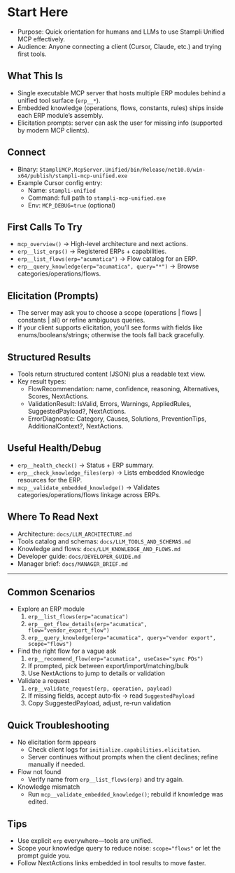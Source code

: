 # Start Here

- Purpose: Quick orientation for humans and LLMs to use Stampli Unified MCP effectively.
- Audience: Anyone connecting a client (Cursor, Claude, etc.) and trying first tools.

## What This Is
- Single executable MCP server that hosts multiple ERP modules behind a unified tool surface (`erp__*`).
- Embedded knowledge (operations, flows, constants, rules) ships inside each ERP module’s assembly.
- Elicitation prompts: server can ask the user for missing info (supported by modern MCP clients).

## Connect
- Binary: `StampliMCP.McpServer.Unified/bin/Release/net10.0/win-x64/publish/stampli-mcp-unified.exe`
- Example Cursor config entry:
  - Name: `stampli-unified`
  - Command: full path to `stampli-mcp-unified.exe`
  - Env: `MCP_DEBUG=true` (optional)

## First Calls To Try
- `mcp_overview()` → High-level architecture and next actions.
- `erp__list_erps()` → Registered ERPs + capabilities.
- `erp__list_flows(erp="acumatica")` → Flow catalog for an ERP.
- `erp__query_knowledge(erp="acumatica", query="*")` → Browse categories/operations/flows.

## Elicitation (Prompts)
- The server may ask you to choose a scope (operations | flows | constants | all) or refine ambiguous queries.
- If your client supports elicitation, you’ll see forms with fields like enums/booleans/strings; otherwise the tools fall back gracefully.

## Structured Results
- Tools return structured content (JSON) plus a readable text view.
- Key result types:
  - FlowRecommendation: name, confidence, reasoning, Alternatives, Scores, NextActions.
  - ValidationResult: IsValid, Errors, Warnings, AppliedRules, SuggestedPayload?, NextActions.
  - ErrorDiagnostic: Category, Causes, Solutions, PreventionTips, AdditionalContext?, NextActions.

## Useful Health/Debug
- `erp__health_check()` → Status + ERP summary.
- `erp__check_knowledge_files(erp)` → Lists embedded Knowledge resources for the ERP.
- `mcp__validate_embedded_knowledge()` → Validates categories/operations/flows linkage across ERPs.

## Where To Read Next
- Architecture: `docs/LLM_ARCHITECTURE.md`
- Tools catalog and schemas: `docs/LLM_TOOLS_AND_SCHEMAS.md`
- Knowledge and flows: `docs/LLM_KNOWLEDGE_AND_FLOWS.md`
- Developer guide: `docs/DEVELOPER_GUIDE.md`
- Manager brief: `docs/MANAGER_BRIEF.md`

---
## Common Scenarios
- Explore an ERP module
  1) `erp__list_flows(erp="acumatica")`
  2) `erp__get_flow_details(erp="acumatica", flow="vendor_export_flow")`
  3) `erp__query_knowledge(erp="acumatica", query="vendor export", scope="flows")`
- Find the right flow for a vague ask
  1) `erp__recommend_flow(erp="acumatica", useCase="sync POs")`
  2) If prompted, pick between export/import/matching/bulk
  3) Use NextActions to jump to details or validation
- Validate a request
  1) `erp__validate_request(erp, operation, payload)`
  2) If missing fields, accept auto‑fix → read `SuggestedPayload`
  3) Copy SuggestedPayload, adjust, re‑run validation

## Quick Troubleshooting
- No elicitation form appears
  - Check client logs for `initialize.capabilities.elicitation`.
  - Server continues without prompts when the client declines; refine manually if needed.
- Flow not found
  - Verify name from `erp__list_flows(erp)` and try again.
- Knowledge mismatch
  - Run `mcp__validate_embedded_knowledge()`; rebuild if knowledge was edited.

## Tips
- Use explicit `erp` everywhere—tools are unified.
- Scope your knowledge query to reduce noise: `scope="flows"` or let the prompt guide you.
- Follow NextActions links embedded in tool results to move faster.
